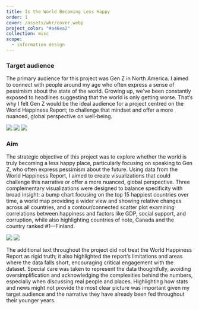 ```yaml
---
title: Is the World Becoming Less Happy
order: 1
cover: /assets/whr/cover.webp
project_color: "#a46ea2"
collection: misc
scope:
  - information design
---
```


### Target audience

The primary audience for this project was Gen Z in North America. I aimed to connect with people around my age who often express a sense of pessimism about the state of the world. Growing up, we've been constantly exposed to headlines suggesting that the world is only getting worse. That’s why I felt Gen Z would be the ideal audience for a project centred on the World Happiness Report; to challenge that mindset and offer a more nuanced, global perspective on well-being.

![](/assets/whr/inner-spread.webp)
![](/assets/whr/me-closeup.webp)
![](/assets/whr/eu-closeup.webp)

### Aim

The strategic objective of this project was to explore whether the world is truly becoming a less happy place, particularly focusing on speaking to Gen Z, who often express pessimism about the future. Using data from the World Happiness Report, I aimed to create visualizations that could challenge this narrative or offer a more nuanced, global perspective. Three complementary visualizations were designed to balance specificity with broad insight: a bump chart focusing on the top 15 happiest countries over time, a world map providing a wider view and showing relative changes across all countries, and a contour/connected scatter plot examining correlations between happiness and factors like GDP, social support, and corruption, while also highlighting countries of note, Canada and the country ranked #1—Finland.

![](/assets/whr/outer-spread.webp)
![](/assets/whr/back-closeup.webp)

The additional text throughout the project did not treat the World Happiness Report as rigid truth; it also highlighted the report’s limitations and areas where the data falls short, encouraging critical engagement with the dataset. Special care was taken to represent the data thoughtfully, avoiding oversimplification and acknowledging the complexities behind the numbers, especially when discussing real people and places. Highlighting how stats and news might not provide the most clear picture was important given my target audience and the narrative they have already been fed throughout their younger years.
